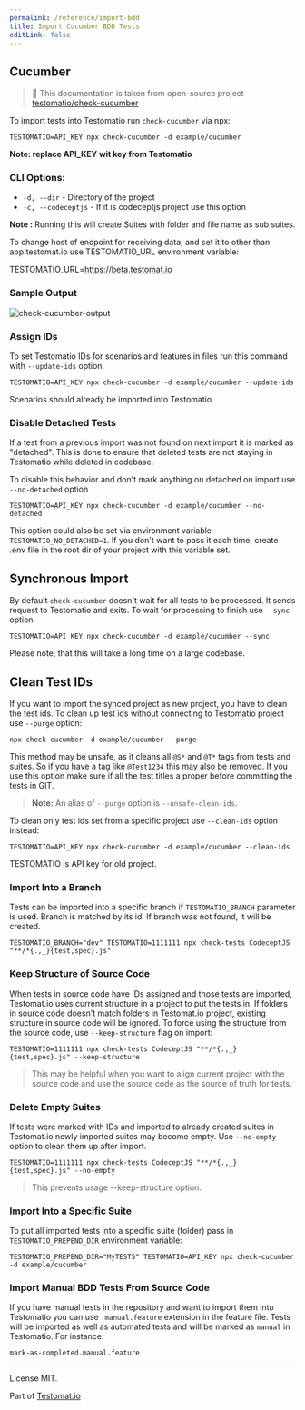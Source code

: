 ```yaml
---
permalink: /reference/import-bdd
title: Import Cucumber BDD Tests
editLink: false
---
```


## Cucumber

> 📑 This documentation is taken from open-source project [testomatio/check-cucumber](https://github.com/testomatio/check-cucumber)

To import tests into Testomatio run `check-cucumber` via npx:

```
TESTOMATIO=API_KEY npx check-cucumber -d example/cucumber
```

**Note: replace API_KEY wit key from Testomatio**

### CLI Options:

- `-d, --dir` - Directory of the project
- `-c, --codeceptjs` - If it is codeceptjs project use this option

**Note :** Running this will create Suites with folder and file name as sub suites.

To change host of endpoint for receiving data, and set it to other than app.testomat.io use TESTOMATIO_URL environment variable:

TESTOMATIO_URL=https://beta.testomat.io

### Sample Output

![check-cucumber-output](https://user-images.githubusercontent.com/24666922/78559548-2dc7fb00-7832-11ea-8c69-0722222a82fe.png)

### Assign IDs

To set Testomatio IDs for scenarios and features in files run this command with `--update-ids` option.

```
TESTOMATIO=API_KEY npx check-cucumber -d example/cucumber --update-ids
```

Scenarios should already be imported into Testomatio

### Disable Detached Tests

If a test from a previous import was not found on next import it is marked as "detached".
This is done to ensure that deleted tests are not staying in Testomatio while deleted in codebase.

To disable this behavior and don't mark anything on detached on import use `--no-detached` option

```
TESTOMATIO=API_KEY npx check-cucumber -d example/cucumber --no-detached
```

This option could also be set via environment variable `TESTOMATIO_NO_DETACHED=1`.
If you don't want to pass it each time, create .env file in the root dir of your project with this variable set.


## Synchronous Import

By default `check-cucumber` doesn't wait for all tests to be processed. It sends request to Testomatio and exits. To wait for processing to finish use `--sync` option.

```
TESTOMATIO=API_KEY npx check-cucumber -d example/cucumber --sync
```

Please note, that this will take a long time on a large codebase.

## Clean Test IDs

If you want to import the synced project as new project, you have to clean the test ids.
To clean up test ids without connecting to Testomatio project use `--purge` option:

```
npx check-cucumber -d example/cucumber --purge
```

This method may be unsafe, as it cleans all `@S*` and `@T*` tags from tests and suites. So if you have a tag like `@Test1234` this may also be removed. If you use this option make sure if all the test titles a proper before committing the tests in GIT.

> **Note:** An alias of `--purge` option is `--unsafe-clean-ids`.

To clean only test ids set from a specific project use `--clean-ids` option instead:

```
TESTOMATIO=API_KEY npx check-cucumber -d example/cucumber --clean-ids
```

TESTOMATIO is API key for old project.

### Import Into a Branch

Tests can be imported into a specific branch if `TESTOMATIO_BRANCH` parameter is used.
Branch is matched by its id. If branch was not found, it will be created.

```
TESTOMATIO_BRANCH="dev" TESTOMATIO=1111111 npx check-tests CodeceptJS "**/*{.,_}{test,spec}.js"
```

### Keep Structure of Source Code

When tests in source code have IDs assigned and those tests are imported, Testomat.io uses current structure in a project to put the tests in. If folders in source code doesn't match folders in Testomat.io project, existing structure in source code will be ignored. To force using the structure from the source code, use `--keep-structure` flag on import:

```
TESTOMATIO=1111111 npx check-tests CodeceptJS "**/*{.,_}{test,spec}.js" --keep-structure
```

> This may be helpful when you want to align current project with the source code and use the source code as the source of truth for tests.


### Delete Empty Suites

If tests were marked with IDs and imported to already created suites in Testomat.io
newly imported suites may become empty. Use `--no-empty` option to clean them up after import.

```
TESTOMATIO=1111111 npx check-tests CodeceptJS "**/*{.,_}{test,spec}.js" --no-empty
```

> This prevents usage --keep-structure option.

### Import Into a Specific Suite

To put all imported tests into a specific suite (folder) pass in `TESTOMATIO_PREPEND_DIR` environment variable:

```
TESTOMATIO_PREPEND_DIR="MyTESTS" TESTOMATIO=API_KEY npx check-cucumber -d example/cucumber
```

### Import Manual BDD Tests From Source Code

If you have manual tests in the repository and want to import them into Testomatio you can use `.manual.feature` extension in the feature file. Tests will be imported as well as automated tests and will be marked as `manual` in Testomatio. For instance:

```
mark-as-completed.manual.feature
```

---

License MIT.

Part of [Testomat.io](https://testomat.io/)


